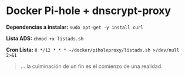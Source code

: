 # Docker Pi-hole + dnscrypt-proxy

**Dependencias a instalar:** ``sudo apt-get -y install curl``

**Lista ADS:** ``chmod +x listads.sh``

**Cron Lista:** ``0 */12 * * * ~/docker/piholeproxy/listads.sh >/dev/null 2>&1``

> ... la culminación de un fin es el comienzo de una realidad.
